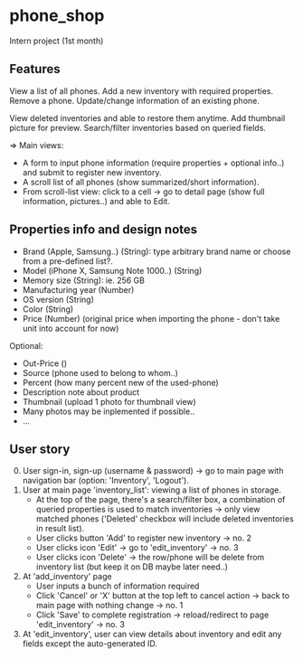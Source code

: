 # phone_shop
Intern project (1st month)

## Features
View a list of all phones.
Add a new inventory with required properties.
Remove a phone.
Update/change information of an existing phone.

View deleted inventories and able to restore them anytime.
Add thumbnail picture for preview.
Search/filter inventories based on queried fields.

=> Main views:
- A form to input phone information (require properties + optional info..) and submit to register new inventory.
- A scroll list of all phones (show summarized/short information).
- From scroll-list view: click to a cell -> go to detail page (show full information, pictures..) and able to Edit.

## Properties info and design notes
- Brand (Apple, Samsung..) (String): type arbitrary brand name or choose from a pre-defined list?.
- Model (iPhone X, Samsung Note 1000..) (String)
- Memory size (String): ie. 256 GB
- Manufacturing year (Number)
- OS version (String)
- Color (String)
- Price (Number) (original price when importing the phone - don't take unit into account for now)

Optional:
- Out-Price ()
- Source (phone used to belong to whom..)
- Percent (how many percent new of the used-phone)
- Description note about product
- Thumbnail (upload 1 photo for thumbnail view)
- Many photos may be inplemented if possible..
- ...

## User story
0. User sign-in, sign-up (username & password) -> go to main page with navigation bar (option: 'Inventory', 'Logout').
1. User at main page 'inventory_list': viewing a list of phones in storage.
    - At the top of the page, there's a search/filter box, a combination of queried properties is used to match inventories -> only view matched phones ('Deleted' checkbox will include deleted inventories in result list).
    - User clicks button 'Add' to register new inventory -> no. 2
    - User clicks icon 'Edit' -> go to 'edit_inventory' -> no. 3
    - User clicks icon 'Delete' -> the row/phone will be delete from inventory list (but keep it on DB maybe later need..)
2. At 'add_inventory' page
    - User inputs a bunch of information required
    - Click 'Cancel' or 'X' button at the top left to cancel action -> back to main page with nothing change -> no. 1
    - Click 'Save' to complete registration -> reload/redirect to page 'edit_inventory' -> no. 3
3. At 'edit_inventory', user can view details about inventory and edit any fields except the auto-generated ID.